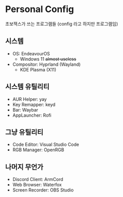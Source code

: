 # Personal Config
초보잭스가 쓰는 프로그램들 (config 라고 하지만 프로그램임)


## 시스템
- OS: EndeavourOS
  - Windows 11 ~~almost useless~~
- Compositor: Hyprland (Wayland)
  - KDE Plasma (X11)

## 시스템 유틸리티
- AUR Helper: yay
- Key Remapper: keyd
- Bar: Waybar
- AppLauncher: Rofi

## 그냥 유틸리티
- Code Editor: Visual Studio Code
- RGB Manager: OpenRGB

## 나머지 무언가
- Discord Client: ArmCord
- Web Browser: Waterfox
- Screen Recorder: OBS Studio

